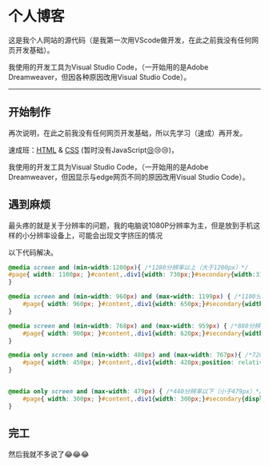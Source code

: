 # 个人博客

这是我个人网站的源代码（是我第一次用VScode做开发，在此之前我没有任何网页开发基础）。

我使用的开发工具为Visual Studio Code，（一开始用的是Adobe Dreamweaver，但因各种原因改用Visual Studio Code）。

---

## 开始制作

再次说明，在此之前我没有任何网页开发基础，所以先学习（速成）再开发。

速成班：[HTML](https://www.bilibili.com/video/BV1vs411M7aT/) & [CSS](https://www.bilibili.com/video/BV1bW411R7hg) (暂时没有JavaScript[😢]()😢😢)，

我使用的开发工具为Visual Studio Code，（一开始用的是Adobe Dreamweaver，但因显示与edge网页不同的原因改用Visual Studio Code）。

## 遇到麻烦

最头疼的就是关于分辨率的问题，我的电脑说1080P分辨率为主，但是放到手机这样的小分辨率设备上，可能会出现文字挤压的情况

以下代码解决。

```css
@media screen and (min-width:1200px){ /*1280分辨率以上（大于1200px）*/
#page{ width: 1100px; }#content,.div1{width: 730px;}#secondary{width:310px}
}
```

```css
@media screen and (min-width: 960px) and (max-width: 1199px) { /*1100分辨率（大于960px，小于1199px）*/
    #page{ width: 960px; }#content,.div1{width: 650px;}#secondary{width:250px}select{max-width:200px}
}
```

```css
@media screen and (min-width: 768px) and (max-width: 959px) { /*880分辨率（大于768px，小于959px）*/
    #page{ width: 900px; }#content,.div1{width: 620px;}#secondary{width:220px}select{max-width:180px}
}
```

```css
@media only screen and (min-width: 480px) and (max-width: 767px){ /*720分辨率（大于480px，小于767px）*/
    #page{ width: 450px; }#content,.div1{width: 420px;position: relative; }#secondary{display:none}#access{width: 450px; }#access a {padding-right:5px}#access a img{display:none}#rss{display:none}#branding #s{display:none}
}
```

```css

@media only screen and (max-width: 479px) { /*440分辨率以下（小于479px）*/
    #page{ width: 300px; }#content,.div1{width: 300px;}#secondary{display:none}#access{width: 330px;} #access a {padding-right:10px;padding-left:10px}#access a img{display:none}#rss{display:none}#branding #s{display:none}#access ul ul a{width:100px}
}
```

## 完工

然后我就不多说了😂😂😂
